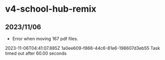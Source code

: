 # v4-school-hub-remix

## 2023/11/06

- Error when moving 167 pdf files.

2023-11-06T04:41:07.885Z 1a0ee609-f866-44c6-81e6-198607d3eb55 Task timed out after 60.00 seconds
